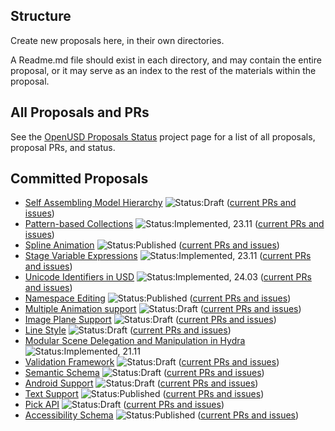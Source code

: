 ## Structure

Create new proposals here, in their own directories.

A Readme.md file should exist in each directory, and may contain 
the entire proposal, or it may serve as an index to the rest of the materials
within the proposal.

## All Proposals and PRs

See the [OpenUSD Proposals Status](https://github.com/orgs/PixarAnimationStudios/projects/1/views/1) project page for a list of all proposals, proposal PRs, and status.

## Committed Proposals

- [Self Assembling Model Hierarchy](https://github.com/PixarAnimationStudios/USD-proposals/tree/main/proposals/selfAssemblingModelHierarchy) ![Status:Draft](https://img.shields.io/badge/Draft-blue) ([current PRs and issues](https://github.com/PixarAnimationStudios/USD-proposals/pulls?q=is%3Apr++label%3Aself-assembling-model-hieararchy+))
- [Pattern-based Collections](https://github.com/PixarAnimationStudios/USD-proposals/tree/main/proposals/pattern-based-collections) ![Status:Implemented, 23.11](https://img.shields.io/badge/Implemented,%2023.11-blue) ([current PRs and issues](https://github.com/PixarAnimationStudios/USD-proposals/pulls?q=is%3Apr+label%3Ausd-pattern-based-collections+))
- [Spline Animation](https://github.com/PixarAnimationStudios/OpenUSD-proposals/tree/main/proposals/spline-animation) ![Status:Published](https://img.shields.io/badge/Published-green) ([current PRs and issues](https://github.com/PixarAnimationStudios/USD-proposals/pulls?q=is%3Apr+label%3Ausd-spline-animation+))
- [Stage Variable Expressions](https://github.com/PixarAnimationStudios/USD-proposals/tree/main/proposals/stage_variable_expressions) ![Status:Implemented, 23.11](https://img.shields.io/badge/Implemented,%2023.11-blue) ([current PRs and issues](https://github.com/PixarAnimationStudios/USD-proposals/pulls?q=is%3Apr+label%3Ausd-stage-variables))
- [Unicode Identifiers in USD](https://github.com/PixarAnimationStudios/USD-proposals/tree/main/proposals/tf_utf8_identifiers) ![Status:Implemented, 24.03](https://img.shields.io/badge/Implemented,%2024.03-blue) ([current PRs and issues](https://github.com/PixarAnimationStudios/USD-proposals/pulls?q=is%3Apr++label%3Ausd-utf8-identifiers+))
- [Namespace Editing](https://github.com/PixarAnimationStudios/OpenUSD-proposals/blob/main/proposals/namespace_editing/README.md) ![Status:Published](https://img.shields.io/badge/Published-green) ([current PRs and issues](https://github.com/PixarAnimationStudios/USD-proposals/pulls?q=is%3Apr++label%3Ausd-namespace-editing+))
- [Multiple Animation support](multiple-animations/README.md) ![Status:Draft](https://img.shields.io/badge/Draft-blue) ([current PRs and issues](https://github.com/PixarAnimationStudios/USD-proposals/pulls?q=is%3Apr++label%3Ausd-multiple-animation-support+))
- [Image Plane Support](image-planes/README.md) ![Status:Draft](https://img.shields.io/badge/Draft-blue) ([current PRs and issues](https://github.com/PixarAnimationStudios/USD-proposals/pulls?q=is%3Apr++label%3Ausd-image-planes-support+))
- [Line Style](LineStyle/README.md) ![Status:Draft](https://img.shields.io/badge/Draft-blue) ([current PRs and issues](https://github.com/PixarAnimationStudios/USD-proposals/pulls?q=is%3Apr++label%3Ausd-line-style+))
- [Modular Scene Delegation and Manipulation in Hydra](https://github.com/PixarAnimationStudios/USD-proposals/tree/main/proposals/hydra2) ![Status:Implemented, 21.11](https://img.shields.io/badge/Implemented,%2021.11-blue)
- [Validation Framework](usd-validation-framework/README.md) ![Status:Draft](https://img.shields.io/badge/Draft-blue) ([current PRs and issues](https://github.com/PixarAnimationStudios/OpenUSD-proposals/issues?q=label%3Avalidation-framework))
- [Semantic Schema](semantic_schema/README.md) ![Status:Draft](https://img.shields.io/badge/Draft-blue) ([current PRs and issues](https://github.com/PixarAnimationStudios/OpenUSD-proposals/issues?q=label%3Asemantic-schema))
- [Android Support](android/README.md) ![Status:Draft](https://img.shields.io/badge/Draft-blue) ([current PRs and issues](https://github.com/PixarAnimationStudios/OpenUSD-proposals/issues?q=label%3Aandroid-support))
- [Text Support](text/README.md) ![Status:Published](https://img.shields.io/badge/Published-green) ([current PRs and issues](https://github.com/PixarAnimationStudios/OpenUSD-proposals/issues?q=label%3Atext))
- [Pick API](PickAPI/README.md) ![Status:Draft](https://img.shields.io/badge/Draft-blue) ([current PRs and issues](https://github.com/PixarAnimationStudios/OpenUSD-proposals/issues?q=label%3Ausd-pickapi))
- [Accessibility Schema](accessibility/README.md) ![Status:Published](https://img.shields.io/badge/Published-green) ([current PRs and issues](https://github.com/PixarAnimationStudios/OpenUSD-proposals/issues?q=label%3Aaccessibility-schema ))
